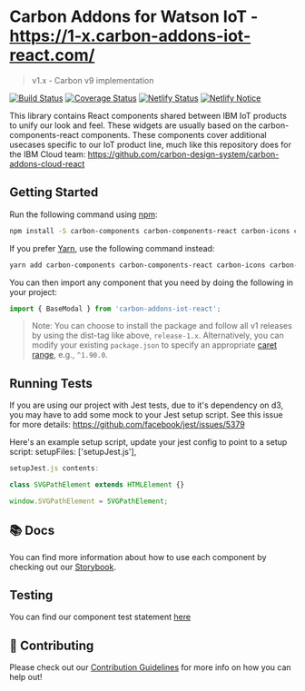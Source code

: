 # Carbon Addons for Watson IoT - https://1-x.carbon-addons-iot-react.com/

> v1.x - Carbon v9 implementation

[![Build Status](https://travis-ci.org/IBM/carbon-addons-iot-react.svg?branch=1.x)](https://travis-ci.org/IBM/carbon-addons-iot-react/branches)
[![Coverage Status](https://coveralls.io/repos/github/IBM/carbon-addons-iot-react/badge.svg?branch=1.x)](https://coveralls.io/github/IBM/carbon-addons-iot-react?branch=1.x)
[![Netlify Status](https://api.netlify.com/api/v1/badges/d037c99a-d51a-4729-bf7c-589679e2663e/deploy-status)](https://app.netlify.com/sites/carbon-addons-iot-react/deploys)
[![Netlify Notice](https://www.netlify.com/img/global/badges/netlify-light.svg)](https://www.netlify.com)

This library contains React components shared between IBM IoT products to unify our look and feel. These widgets are usually based on the carbon-components-react components. These components cover additional usecases specific to our IoT product line, much like this repository does for the IBM Cloud team: <https://github.com/carbon-design-system/carbon-addons-cloud-react>

## Getting Started

Run the following command using [npm](https://www.npmjs.com/):

```bash
npm install -S carbon-components carbon-components-react carbon-icons carbon-addons-iot-react@release-1.x
```

If you prefer [Yarn](https://yarnpkg.com/en/), use the following command instead:

```bash
yarn add carbon-components carbon-components-react carbon-icons carbon-addons-iot-react@release-1.x
```

You can then import any component that you need by doing the following in your project:

```js
import { BaseModal } from 'carbon-addons-iot-react';
```

> Note: You can choose to install the package and follow all v1 releases by using the dist-tag like above, `release-1.x`. Alternatively, you can modify your existing `package.json` to specify an appropriate [caret range](https://yarnpkg.com/en/docs/dependency-versions#toc-caret-ranges), e.g., `^1.90.0`.

## Running Tests

If you are using our project with Jest tests, due to it's dependency on d3, you may have to add some mock to your
Jest setup script. See this issue for more details: https://github.com/facebook/jest/issues/5379

Here's an example setup script, update your jest config to point to a setup script:
setupFiles: ['setupJest.js'],

```js
setupJest.js contents:

class SVGPathElement extends HTMLElement {}

window.SVGPathElement = SVGPathElement;
```

## 📚 Docs

You can find more information about how to use each component by checking out our [Storybook](https://IBM.github.io/carbon-addons-iot-react/).

## Testing

You can find our component test statement [here](./src/components/COMPONENT_TEST)

## 🤲 Contributing

Please check out our [Contribution Guidelines](./.github/CONTRIBUTING.MD) for more info on how you can help out!
